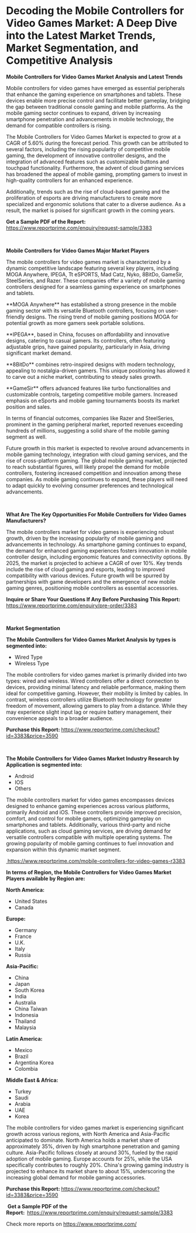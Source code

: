 <p><h1>Decoding the Mobile Controllers for Video Games Market: A Deep Dive into the Latest Market Trends, Market Segmentation, and Competitive Analysis</h1></p><p><strong>Mobile Controllers for Video Games Market Analysis and Latest Trends</strong></p>
<p><p>Mobile controllers for video games have emerged as essential peripherals that enhance the gaming experience on smartphones and tablets. These devices enable more precise control and facilitate better gameplay, bridging the gap between traditional console gaming and mobile platforms. As the mobile gaming sector continues to expand, driven by increasing smartphone penetration and advancements in mobile technology, the demand for compatible controllers is rising.</p><p>The Mobile Controllers for Video Games Market is expected to grow at a CAGR of 5.60% during the forecast period. This growth can be attributed to several factors, including the rising popularity of competitive mobile gaming, the development of innovative controller designs, and the integration of advanced features such as customizable buttons and touchpad functionality. Furthermore, the advent of cloud gaming services has broadened the appeal of mobile gaming, prompting gamers to invest in high-quality controllers for an enhanced experience. </p><p>Additionally, trends such as the rise of cloud-based gaming and the proliferation of esports are driving manufacturers to create more specialized and ergonomic solutions that cater to a diverse audience. As a result, the market is poised for significant growth in the coming years.</p></p>
<p><strong>Get a Sample PDF of the Report:&nbsp;</strong> <a href="https://www.reportprime.com/enquiry/request-sample/3383?utm_campaign=3430&utm_medium=2&utm_source=Github&utm_content=ia&utm_term=18032025&utm_id=mobile-controllers-for-video-games">https://www.reportprime.com/enquiry/request-sample/3383</a></p>
<p>&nbsp;</p>
<p><strong>Mobile Controllers for Video Games Major Market Players</strong></p>
<p><p>The mobile controllers for video games market is characterized by a dynamic competitive landscape featuring several key players, including MOGA Anywhere, IPEGA, Tt eSPORTS, Mad Catz, Nyko, 8BitDo, GameSir, SteelSeries, and Razer. These companies offer a variety of mobile gaming controllers designed for a seamless gaming experience on smartphones and tablets.</p><p>**MOGA Anywhere** has established a strong presence in the mobile gaming sector with its versatile Bluetooth controllers, focusing on user-friendly designs. The rising trend of mobile gaming positions MOGA for potential growth as more gamers seek portable solutions.</p><p>**IPEGA**, based in China, focuses on affordability and innovative designs, catering to casual gamers. Its controllers, often featuring adjustable grips, have gained popularity, particularly in Asia, driving significant market demand.</p><p>**8BitDo** combines retro-inspired designs with modern technology, appealing to nostalgia-driven gamers. This unique positioning has allowed it to carve out a niche market, contributing to steady sales growth.</p><p>**GameSir** offers advanced features like turbo functionalities and customizable controls, targeting competitive mobile gamers. Increased emphasis on eSports and mobile gaming tournaments boosts its market position and sales.</p><p>In terms of financial outcomes, companies like Razer and SteelSeries, prominent in the gaming peripheral market, reported revenues exceeding hundreds of millions, suggesting a solid share of the mobile gaming segment as well.</p><p>Future growth in this market is expected to revolve around advancements in mobile gaming technology, integration with cloud gaming services, and the rise of cross-platform gaming. The global mobile gaming market, projected to reach substantial figures, will likely propel the demand for mobile controllers, fostering increased competition and innovation among these companies. As mobile gaming continues to expand, these players will need to adapt quickly to evolving consumer preferences and technological advancements.</p></p>
<p>&nbsp;</p>
<p><strong>What Are The Key Opportunities For Mobile Controllers for Video Games Manufacturers?</strong></p>
<p><p>The mobile controllers market for video games is experiencing robust growth, driven by the increasing popularity of mobile gaming and advancements in technology. As smartphone gaming continues to expand, the demand for enhanced gaming experiences fosters innovation in mobile controller design, including ergonomic features and connectivity options. By 2025, the market is projected to achieve a CAGR of over 10%. Key trends include the rise of cloud gaming and esports, leading to improved compatibility with various devices. Future growth will be spurred by partnerships with game developers and the emergence of new mobile gaming genres, positioning mobile controllers as essential accessories.</p></p>
<p><strong>Inquire or Share Your Questions If Any Before Purchasing This Report:</strong> <a href="https://www.reportprime.com/enquiry/pre-order/3383?utm_campaign=3430&utm_medium=2&utm_source=Github&utm_content=ia&utm_term=18032025&utm_id=mobile-controllers-for-video-games">https://www.reportprime.com/enquiry/pre-order/3383</a></p>
<p>&nbsp;</p>
<p><strong>Market Segmentation</strong></p>
<p><strong>The Mobile Controllers for Video Games Market Analysis by types is segmented into:</strong></p>
<p><ul><li>Wired Type</li><li>Wireless Type</li></ul></p>
<p><p>The mobile controllers for video games market is primarily divided into two types: wired and wireless. Wired controllers offer a direct connection to devices, providing minimal latency and reliable performance, making them ideal for competitive gaming. However, their mobility is limited by cables. In contrast, wireless controllers utilize Bluetooth technology for greater freedom of movement, allowing gamers to play from a distance. While they may experience slight input lag or require battery management, their convenience appeals to a broader audience.</p></p>
<p><strong>Purchase this Report:&nbsp;</strong><a href="https://www.reportprime.com/checkout?id=3383&price=3590&utm_campaign=3430&utm_medium=2&utm_source=Github&utm_content=ia&utm_term=18032025&utm_id=mobile-controllers-for-video-games">https://www.reportprime.com/checkout?id=3383&price=3590</a></p>
<p>&nbsp;</p>
<p><strong>The Mobile Controllers for Video Games Market Industry Research by Application is segmented into:</strong></p>
<p><ul><li>Android</li><li>IOS</li><li>Others</li></ul></p>
<p><p>The mobile controllers market for video games encompasses devices designed to enhance gaming experiences across various platforms, primarily Android and iOS. These controllers provide improved precision, comfort, and control for mobile gamers, optimizing gameplay on smartphones and tablets. Additionally, various third-party and niche applications, such as cloud gaming services, are driving demand for versatile controllers compatible with multiple operating systems. The growing popularity of mobile gaming continues to fuel innovation and expansion within this dynamic market segment.</p></p>
<p><a href="https://www.reportprime.com/mobile-controllers-for-video-games-r3383?utm_campaign=3430&utm_medium=2&utm_source=Github&utm_content=ia&utm_term=18032025&utm_id=mobile-controllers-for-video-games">&nbsp;https://www.reportprime.com/mobile-controllers-for-video-games-r3383</a></p>
<p><strong>In terms of Region, the Mobile Controllers for Video Games Market Players available by Region are:</strong></p>
<p>
    <p> <strong> North America: </strong>
        <ul>
            <li>United States</li>
            <li>Canada</li>
        </ul>
        </p> 
    <p> <strong> Europe: </strong>
        <ul>
            <li>Germany</li>
            <li>France</li>
            <li>U.K.</li>
            <li>Italy</li>
            <li>Russia</li>
        </ul>
        </p> 
    <p> <strong> Asia-Pacific: </strong>
        <ul>
            <li>China</li>
            <li>Japan</li>
            <li>South Korea</li>
            <li>India</li>
            <li>Australia</li>
            <li>China Taiwan</li>
            <li>Indonesia</li>
            <li>Thailand</li>
            <li>Malaysia</li>
        </ul>
        </p> 
    <p> <strong> Latin America: </strong>
        <ul>
            <li>Mexico</li>
            <li>Brazil</li>
            <li>Argentina Korea</li>
            <li>Colombia</li>
        </ul>
        </p> 
    <p> <strong> Middle East & Africa: </strong>
        <ul>
            <li>Turkey</li>
            <li>Saudi</li>
            <li>Arabia</li>
            <li>UAE</li>
            <li>Korea</li>
        </ul>
    </p>
    </p>
<p><p>The mobile controllers for video games market is experiencing significant growth across various regions, with North America and Asia-Pacific anticipated to dominate. North America holds a market share of approximately 35%, driven by high smartphone penetration and gaming culture. Asia-Pacific follows closely at around 30%, fueled by the rapid adoption of mobile gaming. Europe accounts for 25%, while the USA specifically contributes to roughly 20%. China's growing gaming industry is projected to enhance its market share to about 15%, underscoring the increasing global demand for mobile gaming accessories.</p></p>
<p><strong>Purchase this Report: </strong><a href="https://www.reportprime.com/checkout?id=3383&price=3590&utm_campaign=3430&utm_medium=2&utm_source=Github&utm_content=ia&utm_term=18032025&utm_id=mobile-controllers-for-video-games">https://www.reportprime.com/checkout?id=3383&price=3590</a></p>
<p>&nbsp;<strong>Get a Sample PDF of the Report:&nbsp;&nbsp;</strong><a href="https://www.reportprime.com/enquiry/request-sample/3383?utm_campaign=3430&utm_medium=2&utm_source=Github&utm_content=ia&utm_term=18032025&utm_id=mobile-controllers-for-video-games">https://www.reportprime.com/enquiry/request-sample/3383</a></p>
<p><strong></strong></p>
<p>Check more reports on <a href="https://www.reportprime.com/?utm_campaign=3430&utm_medium=2&utm_source=Github&utm_content=ia&utm_term=18032025&utm_id=mobile-controllers-for-video-games">https://www.reportprime.com/</a></p>